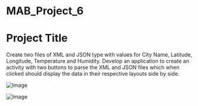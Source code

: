 # MAB_Project_6

# Project Title

Create two files of XML and JSON type with values for City Name, Latitude, Longitude, Temperature and Humidity. Develop an application to create an activity with two buttons to parse the XML and JSON files which when clicked should display the data in their respective layouts side by side.


![Image](https://i.ibb.co/NygrZQc/app61.png) 

![Image](https://i.ibb.co/phXzCP8/app62.png)

